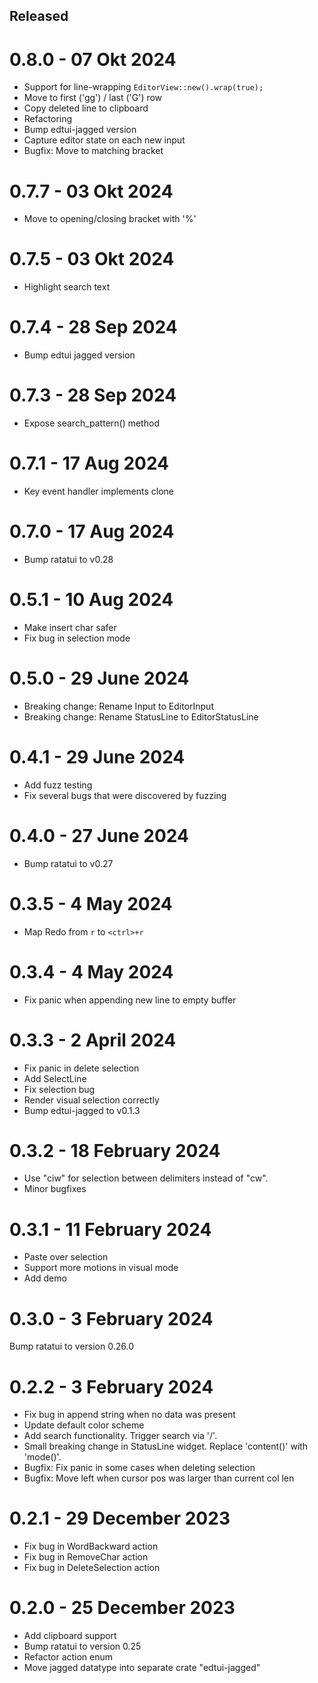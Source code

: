 Released
--------

0.8.0 - 07 Okt 2024
===================
- Support for line-wrapping `EditorView::new().wrap(true);`
- Move to first ('gg') / last ('G') row
- Copy deleted line to clipboard
- Refactoring
- Bump edtui-jagged version
- Capture editor state on each new input
- Bugfix: Move to matching bracket

0.7.7 - 03 Okt 2024
===================
- Move to opening/closing bracket with '%'

0.7.5 - 03 Okt 2024
===================
- Highlight search text

0.7.4 - 28 Sep 2024
===================
- Bump edtui jagged version

0.7.3 - 28 Sep 2024
===================
- Expose search_pattern() method
 
0.7.1 - 17 Aug 2024
===================
- Key event handler implements clone

0.7.0 - 17 Aug 2024
===================
- Bump ratatui to v0.28

0.5.1 - 10 Aug 2024
===================
- Make insert char safer
- Fix bug in selection mode

0.5.0 - 29 June 2024
===================
- Breaking change: Rename Input to EditorInput
- Breaking change: Rename StatusLine to EditorStatusLine

0.4.1 - 29 June 2024
===================
- Add fuzz testing
- Fix several bugs that were discovered by fuzzing

0.4.0 - 27 June 2024
===================
- Bump ratatui to v0.27

0.3.5 - 4 May 2024
===================
- Map Redo from `r` to `<ctrl>+r`

0.3.4 - 4 May 2024
===================
- Fix panic when appending new line to empty buffer
 
0.3.3 - 2 April 2024
===================
- Fix panic in delete selection
- Add SelectLine
- Fix selection bug
- Render visual selection correctly
- Bump edtui-jagged to v0.1.3

0.3.2 - 18 February 2024
===================
- Use "ciw" for selection between delimiters instead of "cw".
- Minor bugfixes

0.3.1 - 11 February 2024
===================

- Paste over selection
- Support more motions in visual mode
- Add demo

0.3.0 - 3 February 2024
===================

Bump ratatui to version 0.26.0

0.2.2 - 3 February 2024
===================

- Fix bug in append string when no data was present
- Update default color scheme
- Add search functionality. Trigger search via '/'.
- Small breaking change in StatusLine widget. Replace 'content()' with 'mode()'.
- Bugfix: Fix panic in some cases when deleting selection
- Bugfix: Move left when cursor pos was larger than current col len

0.2.1 - 29 December 2023
===================

- Fix bug in WordBackward action
- Fix bug in RemoveChar action
- Fix bug in DeleteSelection action
 
0.2.0 - 25 December 2023
===================

- Add clipboard support
- Bump ratatui to version 0.25
- Refactor action enum
- Move jagged datatype into separate crate "edtui-jagged"
